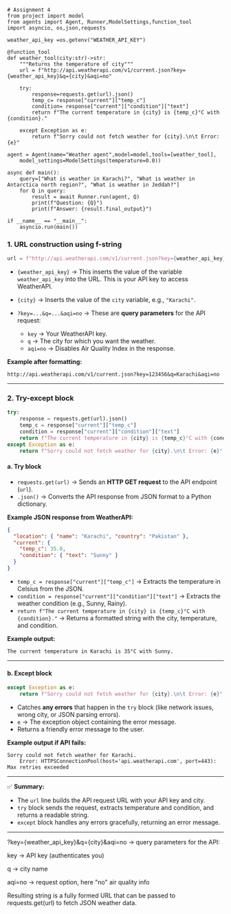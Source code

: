 ```
# Assignment 4
from project import model
from agents import Agent, Runner,ModelSettings,function_tool
import asyncio, os,json,requests

weather_api_key =os.getenv("WEATHER_API_KEY")

@function_tool
def weather_tool(city:str)->str:
    """Returns the temperature of city"""
    url = f"http://api.weatherapi.com/v1/current.json?key={weather_api_key}&q={city}&aqi=no"

    try:
        response=requests.get(url).json()
        temp_c= response["current"]["temp_c"]
        condition= response["current"]["condition"]["text"]
        return f"The current temperature in {city} is {temp_c}°C with {condition}."
    
    except Exception as e:
        return f"Sorry could not fetch weather for {city}.\n\t Error: {e}"

agent = Agent(name="Weather agent",model=model,tools=[weather_tool],
    model_settings=ModelSettings(temperature=0.0))

async def main():
    query=["What is weather in Karachi?", "What is weather in Antarctica north region?", "What is weather in Jeddah?"]
    for Q in query:
        result = await Runner.run(agent, Q)
        print(f"Question: {Q}")
        print(f"Answer: {result.final_output}")

if __name__ == "__main__":
    asyncio.run(main())

```

### **1. URL construction using f-string**

```python
url = f"http://api.weatherapi.com/v1/current.json?key={weather_api_key}&q={city}&aqi=no"
```
* `{weather_api_key}` → This inserts the value of the variable `weather_api_key` into the URL. This is your API key to access WeatherAPI.
* `{city}` → Inserts the value of the `city` variable, e.g., `"Karachi"`.
* `?key=...&q=...&aqi=no` → These are **query parameters** for the API request:

  * `key` → Your WeatherAPI key.
  * `q` → The city for which you want the weather.
  * `aqi=no` → Disables Air Quality Index in the response.

**Example after formatting:**

```text
http://api.weatherapi.com/v1/current.json?key=123456&q=Karachi&aqi=no
```

---

### **2. Try-except block**

```python
try:
    response = requests.get(url).json()
    temp_c = response["current"]["temp_c"]
    condition = response["current"]["condition"]["text"]
    return f"The current temperature in {city} is {temp_c}°C with {condition}."
except Exception as e:
    return f"Sorry could not fetch weather for {city}.\n\t Error: {e}"
```

#### **a. Try block**

* `requests.get(url)` → Sends an **HTTP GET request** to the API endpoint (`url`).
* `.json()` → Converts the API response from JSON format to a Python dictionary.

**Example JSON response from WeatherAPI:**

```json
{
  "location": { "name": "Karachi", "country": "Pakistan" },
  "current": {
    "temp_c": 35.0,
    "condition": { "text": "Sunny" }
  }
}
```

* `temp_c = response["current"]["temp_c"]` → Extracts the temperature in Celsius from the JSON.
* `condition = response["current"]["condition"]["text"]` → Extracts the weather condition (e.g., Sunny, Rainy).
* `return f"The current temperature in {city} is {temp_c}°C with {condition}."` → Returns a formatted string with the city, temperature, and condition.

**Example output:**

```text
The current temperature in Karachi is 35°C with Sunny.
```

---

#### **b. Except block**

```python
except Exception as e:
    return f"Sorry could not fetch weather for {city}.\n\t Error: {e}"
```

* Catches **any errors** that happen in the `try` block (like network issues, wrong city, or JSON parsing errors).
* `e` → The exception object containing the error message.
* Returns a friendly error message to the user.

**Example output if API fails:**

```text
Sorry could not fetch weather for Karachi.
    Error: HTTPSConnectionPool(host='api.weatherapi.com', port=443): Max retries exceeded
```

---

✅ **Summary:**

* The `url` line builds the API request URL with your API key and city.
* `try` block sends the request, extracts temperature and condition, and returns a readable string.
* `except` block handles any errors gracefully, returning an error message.

---
?key={weather_api_key}&q={city}&aqi=no → query parameters for the API:

key → API key (authenticates you)

q → city name

aqi=no → request option, here "no" air quality info

Resulting string is a fully formed URL that can be passed to requests.get(url) to fetch JSON weather data.